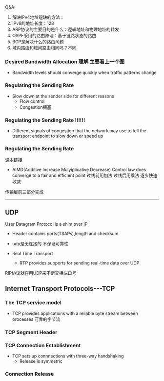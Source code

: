 Q&A:
1. 解决IPv4地址短缺的方法：
2. IPv6的地址长度：128
3. ARP协议的主要目的是什么：逻辑地址和物理地址的转发
4. OSPF采用的路由原理：基于链路状态的路由
5. BGP是解决什么的路由问题
6. 域内路由和域间路由相同吗？不同


### Desired Bandwidth Allocation 理解 主要看上一个图
- Bandwidth levels should converge quickly when traffic patterns change

### Regulating the Sending Rate
- Slow down at the sender side for different reasons
	- Flow control
	- Congestion拥塞

### Regulating the Sending Rate !!!!!!
- Different signals of congestion that the network may use to tell the transport endpoint to slow down or speed up 

### Regulating the Sending Rate
[课本链接](x-devonthink-item://FB62D424-1B13-4740-A33F-51B1C18AEF67)

- AIMD(Additive Increase Mulyiplicative Decrease)
Control law does converge to a fair and efficient point
过线前用加法 过线后用乘法 逐步快速收敛


传输层前三部分完成

---

## UDP
User Datagram Protocol is a shim over IP
- Header contains ports(TSAPs),length and checksum
- udp是无连接的 不保证可靠性

- Real Time Transport
	- RTP provides supports for sending real-time data over UDP

RIP协议就在用UDP来不断交换端口号

## Internet Transport Protocols---TCP
### The TCP service model
- TCP provides applications with a reliable byte stream between processes 可靠的字节流

### TCP Segment Header

### TCP Connection Establishment
- TCP sets up connnections with three-way handshaking
	- Release is symmetric 

### Connection Release



